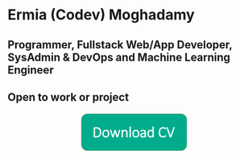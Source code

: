 # Ermia (Codev) Moghadamy
## Programmer, Fullstack Web/App Developer, SysAdmin & DevOps and Machine Learning Engineer

## Open to work or project

<div align="center">
  <a href="resume.pdf" align="center">
    <img align="center" height="80" src="https://raw.githubusercontent.com/aerogluMU/aerogluMU/main/src/CV_Button_v5.png">
  </a>
</div>
